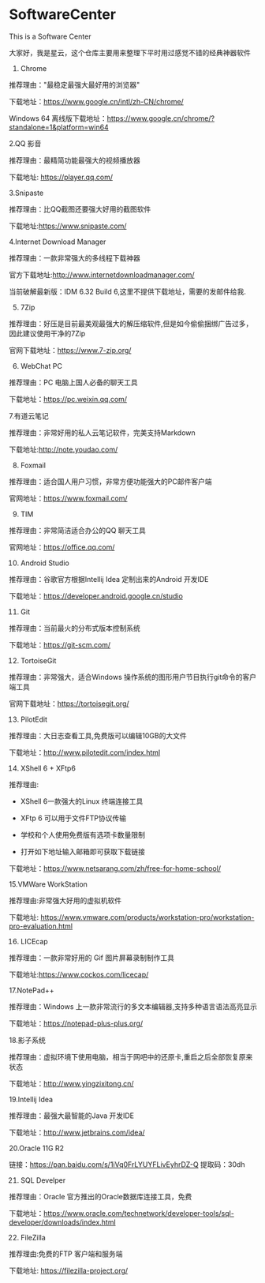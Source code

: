 # SoftwareCenter
This is a Software Center

大家好，我是星云，这个仓库主要用来整理下平时用过感觉不错的经典神器软件

1. Chrome

推荐理由："最稳定最强大最好用的浏览器"

下载地址：https://www.google.cn/intl/zh-CN/chrome/

Windows 64 离线版下载地址：https://www.google.cn/chrome/?standalone=1&platform=win64

2.QQ 影音

推荐理由：最精简功能最强大的视频播放器

下载地址: https://player.qq.com/

3.Snipaste

推荐理由：比QQ截图还要强大好用的截图软件

下载地址:https://www.snipaste.com/

4.Internet Download Manager

推荐理由：一款非常强大的多线程下载神器

官方下载地址:http://www.internetdownloadmanager.com/

当前破解最新版：IDM 6.32 Build 6,这里不提供下载地址，需要的发邮件给我.

5. 7Zip

推荐理由：好压是目前最美观最强大的解压缩软件,但是如今偷偷捆绑广告过多，因此建议使用干净的7Zip

官网下载地址：https://www.7-zip.org/

6. WebChat PC 

推荐理由：PC 电脑上国人必备的聊天工具

下载地址：https://pc.weixin.qq.com/

7.有道云笔记

推荐理由：非常好用的私人云笔记软件，完美支持Markdown

下载地址:http://note.youdao.com/

8. Foxmail

推荐理由：适合国人用户习惯，非常方便功能强大的PC邮件客户端

官网地址：https://www.foxmail.com/

9. TIM

推荐理由：非常简洁适合办公的QQ 聊天工具

官网地址：https://office.qq.com/

10. Android Studio

推荐理由：谷歌官方根据Intellij Idea 定制出来的Android 开发IDE

下载地址：https://developer.android.google.cn/studio

11. Git

推荐理由：当前最火的分布式版本控制系统

下载地址：https://git-scm.com/

12. TortoiseGit

推荐理由：非常强大，适合Windows 操作系统的图形用户节目执行git命令的客户端工具

官网下载地址：https://tortoisegit.org/

13. PilotEdit

推荐理由：大日志查看工具,免费版可以编辑10GB的大文件

下载地址：http://www.pilotedit.com/index.html

14. XShell 6 + XFtp6

推荐理由: 

- XShell 6一款强大的Linux 终端连接工具

- XFtp 6 可以用于文件FTP协议传输

- 学校和个人使用免费版有选项卡数量限制

- 打开如下地址输入邮箱即可获取下载链接

下载地址：https://www.netsarang.com/zh/free-for-home-school/

15.VMWare WorkStation

推荐理由:非常强大好用的虚拟机软件

下载地址: https://www.vmware.com/products/workstation-pro/workstation-pro-evaluation.html

16. LICEcap

推荐理由：一款非常好用的 Gif 图片屏幕录制制作工具

下载地址:https://www.cockos.com/licecap/

17.NotePad++

推荐理由：Windows 上一款非常流行的多文本编辑器,支持多种语言语法高亮显示

下载地址：https://notepad-plus-plus.org/

18.影子系统

推荐理由：虚拟环境下使用电脑，相当于网吧中的还原卡,重启之后全部恢复原来状态

下载地址：http://www.yingzixitong.cn/

19.Intellij Idea

推荐理由：最强大最智能的Java 开发IDE

下载地址：http://www.jetbrains.com/idea/

20.Oracle 11G R2

链接：https://pan.baidu.com/s/1iVq0FrLYUYFLivEyhrDZ-Q 
提取码：30dh 

21. SQL Develper

推荐理由：Oracle 官方推出的Oracle数据库连接工具，免费

下载地址：https://www.oracle.com/technetwork/developer-tools/sql-developer/downloads/index.html

22. FileZilla

推荐理由:免费的FTP 客户端和服务端

下载地址: https://filezilla-project.org/
